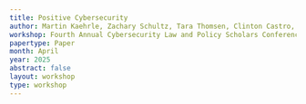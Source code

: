 ```yaml
---
title: Positive Cybersecurity
author: Martin Kaehrle, Zachary Schultz, Tara Thomsen, Clinton Castro, Alan Rubel, and Rick Wash
workshop: Fourth Annual Cybersecurity Law and Policy Scholars Conference
papertype: Paper
month: April
year: 2025
abstract: false
layout: workshop
type: workshop
---
```

